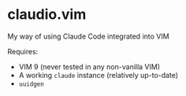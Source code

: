 # claudio.vim

My way of using Claude Code integrated into VIM

Requires:
* VIM 9 (never tested in any non-vanilla VIM)
* A working `claude` instance (relatively up-to-date)
* `uuidgen`

